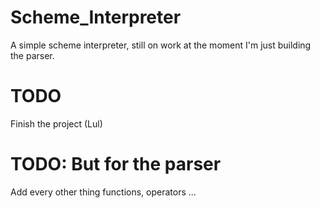 # Scheme_Interpreter
A simple scheme interpreter, still on work at the moment I'm just building the parser.

# TODO
Finish the project (Lul)

# TODO: But for the parser    
Add every other thing functions, operators ...
    
